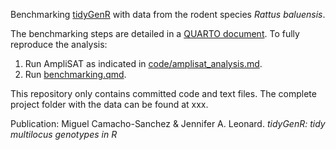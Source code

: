 Benchmarking [tidyGenR](https://github.com/csmiguel/tidyGenR) with data from the rodent species _Rattus baluensis_. 

The benchmarking steps are detailed in a [QUARTO document](benchmarking.qmd).
To fully reproduce the analysis:

1. Run AmpliSAT as indicated in [code/amplisat_analysis.md](code/amplisat_analysis.md).
2. Run [benchmarking.qmd](benchmarking.qmd).

This repository only contains committed code and text files. The complete project folder with the data can be found at xxx.

Publication:
Miguel Camacho-Sanchez & Jennifer A. Leonard. _tidyGenR: tidy multilocus genotypes in R_

